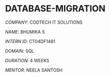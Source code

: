 # DATABASE-MIGRATION

*COMPANY*: CODTECH IT SOLUTIONS

*NAME*: BHUMIKA S

*INTERN ID*: CT04DF1481

*DOMAIN*: SQL

*DURATION*: 4 WEEKS

*MENTOR*: NEELA SANTOSH

##
